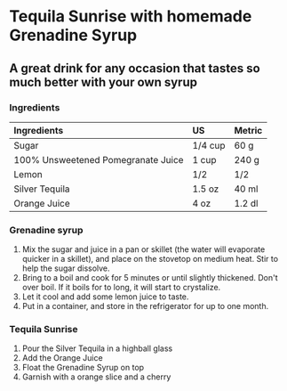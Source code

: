 # Tequila Sunrise with homemade Grenadine Syrup
## A great drink for any occasion that tastes so much better with your own syrup

### Ingredients

|Ingredients | US    |Metric |
|:-----------|:------|:------|
| Sugar      | 1/4 cup | 60 g |
| 100% Unsweetened Pomegranate Juice | 1 cup  | 240 g |
| Lemon      | 1/2   | 1/2   |
| Silver Tequila | 1.5 oz | 40 ml |
| Orange Juice | 4 oz | 1.2 dl |


### Grenadine syrup

1. Mix the sugar and juice in a pan or skillet (the water will evaporate quicker in a skillet), and place on the stovetop on medium heat. Stir to help the sugar dissolve.
2. Bring to a boil and cook for 5 minutes or until slightly thickened. Don't over boil. If it boils for to long, it will start to crystalize.
3. Let it cool and add some lemon juice to taste.
4. Put in a container, and store in the refrigerator for up to one month.


### Tequila Sunrise

1. Pour the Silver Tequila in a highball glass
2. Add the Orange Juice
3. Float the Grenadine Syrup on top
4. Garnish with a orange slice and a cherry
